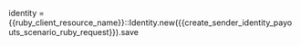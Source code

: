 identity = {{ruby_client_resource_name}}::Identity.new({{create_sender_identity_payouts_scenario_ruby_request}}).save
